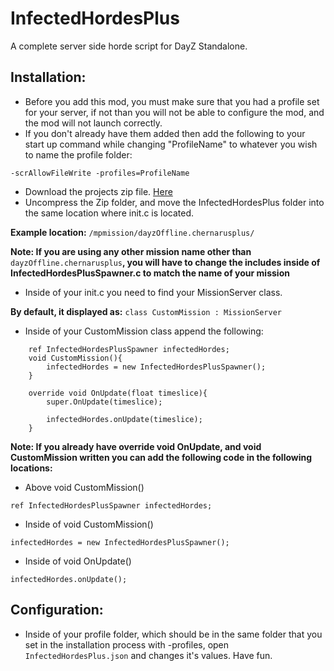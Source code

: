 # InfectedHordesPlus
A complete server side horde script for DayZ Standalone.

## Installation:
- Before you add this mod, you must make sure that you had a profile set for your server, if not than you will not be able to configure the mod, and the mod will not launch correctly.
- If you don't already have them added then add the following to your start up command while changing "ProfileName" to whatever you wish to name the profile folder:
```
-scrAllowFileWrite -profiles=ProfileName
```

- Download the projects zip file. [Here](https://github.com/VanillaPlusPlus/InfectedHordes/archive/master.zip)
- Uncompress the Zip folder, and move the InfectedHordesPlus folder into the same location where init.c is located.

**Example location:** ```/mpmission/dayzOffline.chernarusplus/```

**Note: If you are using any other mission name other than** ```dayzOffline.chernarusplus```**, you will have to change the includes inside of InfectedHordesPlusSpawner.c to match the name of your mission**

- Inside of your init.c you need to find your MissionServer class.

**By default, it displayed as:** ```class CustomMission : MissionServer```

- Inside of your CustomMission class append the following:
```
	ref InfectedHordesPlusSpawner infectedHordes;
	void CustomMission(){
		infectedHordes = new InfectedHordesPlusSpawner();
	}

	override void OnUpdate(float timeslice){
		super.OnUpdate(timeslice);

		infectedHordes.onUpdate(timeslice);
	}
```

**Note: If you already have override void OnUpdate, and void CustomMission written you can add the following code in the following locations:**

- Above void CustomMission()
```
ref InfectedHordesPlusSpawner infectedHordes;
```

- Inside of void CustomMission()
```
infectedHordes = new InfectedHordesPlusSpawner();
```

- Inside of void OnUpdate()
```
infectedHordes.onUpdate();
```

## Configuration:
- Inside of your profile folder, which should be in the same folder that you set in the installation process with -profiles, open ```InfectedHordesPlus.json``` and changes it's values. Have fun.
